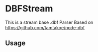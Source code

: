 DBFStream
===
This is a stream base .dbf Parser
Based on https://github.com/tamtakoe/node-dbf

Usage
---
